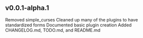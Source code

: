 v0.0.1-alpha.1
--------------
Removed simple_curses
Cleaned up many of the plugins to have standardized forms
Documented basic plugin creation
Added CHANGELOG.md, TODO.md, and README.md
